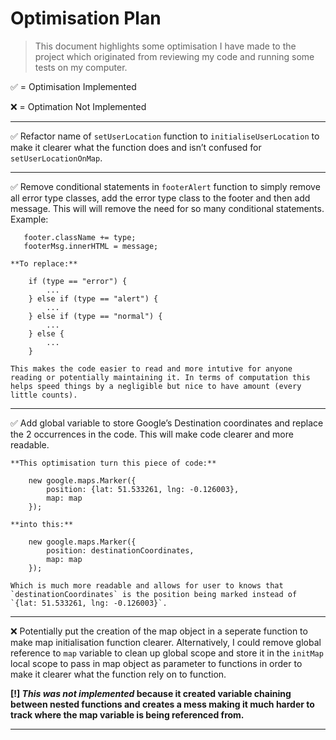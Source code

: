 # Optimisation Plan
> This document highlights some optimisation I have made to the project which originated from reviewing my code and running some tests on my computer.

✅ = Optimisation Implemented

❌ = Optimation Not Implemented

---

✅ Refactor name of `setUserLocation` function to `initialiseUserLocation` to make it clearer what the function does and isn’t confused for `setUserLocationOnMap`.

---

✅ Remove conditional statements in `footerAlert` function to simply remove all error type classes, add the error type class to the footer and then add message. This will will remove the need for so many conditional statements. Example:

       footer.className += type;
       footerMsg.innerHTML = message;

    **To replace:**

        if (type == "error") {
            ...
        } else if (type == "alert") {
            ...
        } else if (type == "normal") {
            ...
        } else {
            ...
        }
    
    This makes the code easier to read and more intutive for anyone reading or potentially maintaining it. In terms of computation this helps speed things by a negligible but nice to have amount (every little counts).

---

✅  Add global variable to store Google’s Destination coordinates and replace the 2 occurrences in the code. This will make code clearer and more readable.

    **This optimisation turn this piece of code:**

        new google.maps.Marker({
            position: {lat: 51.533261, lng: -0.126003},
            map: map
        });
    
    **into this:**

        new google.maps.Marker({
            position: destinationCoordinates,
            map: map
        });

    Which is much more readable and allows for user to knows that `destinationCoordinates` is the position being marked instead of `{lat: 51.533261, lng: -0.126003}`.
    
---

❌ Potentially put the creation of the map object in a seperate function to make map initialisation function clearer. Alternatively, I could remove global reference to `map` variable to clean up global scope and store it in the `initMap` local scope to pass in map object as parameter to functions in order to make it clearer what the function rely on to function.

**[!] *This was not implemented* because it created variable chaining between nested functions and creates a mess making it much harder to track where the map variable is being referenced from.**

---
